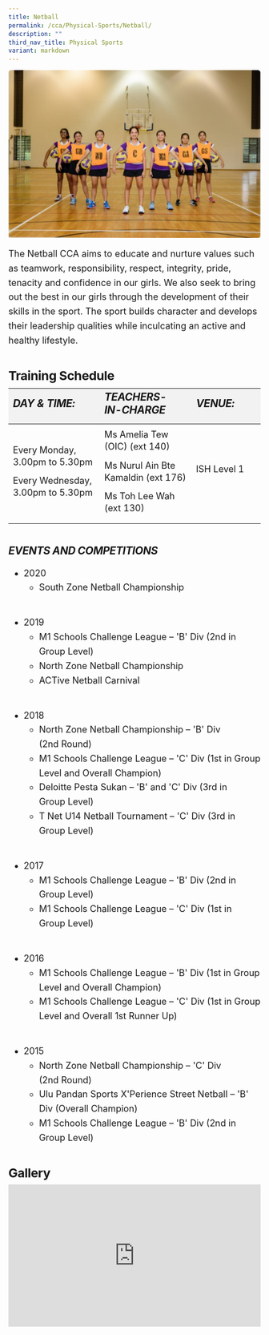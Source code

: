 ```yaml
---
title: Netball
permalink: /cca/Physical-Sports/Netball/
description: ""
third_nav_title: Physical Sports
variant: markdown
---
```

<div class="yck-component">
	<figure class="ken-burns-container">
    <img alt="Netball CCA" src="/images/Our%20Curriculum/Non%20Academic%20Programmes/CoCurricular%20Activities/Physical%20Sports/Netball/N1.jpg" class="ken-burns-image">
	</figure>
    <p>The Netball CCA aims to educate and nurture values such as teamwork, responsibility, respect, integrity, pride, tenacity and confidence in our girls. We also seek to bring out the best in our girls through the development of their skills in the sport. The sport builds character and develops their leadership qualities while inculcating an active and healthy lifestyle.</p>
</div>

<div class="yck-component">
<h4 class="yck-h4">Training Schedule</h4>
<table class="yck-table">
    <thead>
        <tr>
            <th class="yck-th">
                <h5 class="yck-h5">DAY &amp; TIME:</h5>
            </th>
            <th class="yck-th">
                <h5 class="yck-h5">TEACHERS-IN-CHARGE</h5>
            </th>
            <th class="yck-th">
                <h5 class="yck-h5">VENUE:</h5>
            </th>
        </tr>
    </thead>
    <tbody>
        <tr>
            <td class="yck-td">
                <p>Every Monday, 3.00pm to 5.30pm</p>
                <p>Every Wednesday, 3.00pm to 5.30pm</p>
            </td>
            <td class="yck-td">
                <p>Ms Amelia Tew (OIC) (ext 140)</p>
                <p>Ms Nurul Ain Bte Kamaldin (ext 176)</p>
                <p>Ms Toh Lee Wah (ext 130)</p>
            </td>
            <td class="yck-td">
                <p>ISH Level 1</p>
            </td>
        </tr>
    </tbody>
</table>
</div>

<div class="yck-component">
    <h5>Events and Competitions</h5>
    <ul>
        <li>2020
            <ul>
                <li>South Zone Netball Championship</li>
            </ul>
        </li>
        <li>2019
            <ul>
                <li>M1 Schools Challenge League – 'B' Div (2nd in Group Level)</li>
                <li>North Zone Netball Championship</li>
                <li>ACTive Netball Carnival</li>
            </ul>
        </li>
        <li>2018
            <ul>
                <li>North Zone Netball Championship – 'B' Div (2nd Round)</li>
                <li>M1 Schools Challenge League – 'C' Div (1st in Group Level and Overall Champion)</li>
                <li>Deloitte Pesta Sukan – 'B' and 'C' Div (3rd in Group Level)</li>
                <li>T Net U14 Netball Tournament – 'C' Div (3rd in Group Level)</li>
            </ul>
        </li>
        <li>2017
            <ul>
                <li>M1 Schools Challenge League – 'B' Div (2nd in Group Level)</li>
                <li>M1 Schools Challenge League – 'C' Div (1st in Group Level)</li>
            </ul>
        </li>
        <li>2016
            <ul>
                <li>M1 Schools Challenge League – 'B' Div (1st in Group Level and Overall Champion)</li>
                <li>M1 Schools Challenge League – 'C' Div (1st in Group Level and Overall 1st Runner Up)</li>
            </ul>
        </li>
        <li>2015
            <ul>
                <li>North Zone Netball Championship – 'C' Div (2nd Round)</li>
                <li>Ulu Pandan Sports X'Perience Street Netball – 'B' Div (Overall Champion)</li>
                <li>M1 Schools Challenge League – 'B' Div (2nd in Group Level)</li>
            </ul>
        </li>
    </ul>
</div>

<div class="yck-component">
	<h4 class="yck-h4">Gallery</h4>
	<div class="video-container">
		<iframe allowfullscreen="true" height="1109" width="1920" frameborder="0" src="https://docs.google.com/presentation/d/e/2PACX-1vSS8FXkoAFrXKQIQCGPiUnF314hM9-TCZxjEu7SE_TvmL2TFch_oWDpOJ0cKFtsbg/pubembed?start=true&amp;loop=true&amp;delayms=10000"></iframe>
	</div>
	</div>

<style>
:root {
    --yck-text-line-height: 1.6em;
    --yck-heading-line-height: 1.2em;
    --yck-heading-letter-spacing: -0.02em;
    --yck-spacing-unit: 1em;
    --yck-box-shadow: 0 2px 4px rgba(0, 0, 0, 0.25);
    --yck-transition-timing: cubic-bezier(0.4, 0, 0.2, 1);

    --yck-step--2: clamp(0.7813rem, 0.9263rem + -0.1872vw, 0.8889rem);
    --yck-step--1: clamp(0.9375rem, 1.0217rem + -0.1087vw, 1rem);
    --yck-step-0: clamp(1.125rem, 1.125rem + 0vw, 1.125rem);
    --yck-step-1: clamp(1.2656rem, 1.2363rem + 0.1467vw, 1.35rem);
    --yck-step-2: clamp(1.4238rem, 1.3556rem + 0.3412vw, 1.62rem);
    --yck-step-3: clamp(1.6018rem, 1.4828rem + 0.5951vw, 1.944rem);
    --yck-step-4: clamp(1.802rem, 1.6174rem + 0.9231vw, 2.3328rem);
    --yck-step-5: clamp(2.0273rem, 1.7587rem + 1.3427vw, 2.7994rem);

    --yck-space-s-xl: clamp(0.75rem, 0.2143rem + 3.9286vw, 3.75rem);
    interpolate-size: allow-keywords;
}

.yck-component {
    line-height: var(--yck-text-line-height);
    letter-spacing: normal;
    font-size: var(--yck-step-0);
    margin-bottom: var(--yck-space-s-xl);
}

.yck-component h1,
.yck-component h2,
.yck-component h3,
.yck-component h4,
.yck-component h5,
.yck-component h6,
.yck-component p {
    overflow-wrap: break-word;
}

.yck-component h1,
.yck-component h2,
.yck-component h3,
.yck-component h4,
.yck-component h5,
.yck-component h6 {
    text-wrap: balance;
}

.yck-component a,
.yck-component a:hover {
    text-decoration: none;
}

.yck-component p,
.yck-component ol,
.yck-component ul {
    text-wrap: pretty;
    margin-bottom: var(--yck-space-s-xl);
}

.yck-component p:last-child,
.yck-component ul li:last-child,
.yck-component ol li:last-child {
    margin-bottom: calc(var(--yck-spacing-unit) * 2);
}

.yck-component .yck-h1,
.yck-component h1 {
    font-size: var(--yck-step-5);
    margin-bottom: var(--yck-space-s-xl);
    line-height: var(--yck-heading-line-height);
    letter-spacing: var(--yck-heading-letter-spacing);
}

.yck-component .yck-h2,
.yck-component h2 {
    font-size: var(--yck-step-4);
    margin-bottom: calc(var(--yck-spacing-unit) * 0.6);
    text-transform: capitalize;
    line-height: var(--yck-heading-line-height);
    letter-spacing: var(--yck-heading-letter-spacing);
}

.yck-component .yck-h3,
.yck-component h3 {
    font-size: var(--yck-step-3);
    margin-bottom: calc(var(--yck-spacing-unit) * 0.5);
    text-transform: capitalize;
    line-height: var(--yck-heading-line-height);
    letter-spacing: var(--yck-heading-letter-spacing);
}

.yck-component .yck-h4,
.yck-component h4 {
    font-size: var(--yck-step-2);
    margin-bottom: calc(var(--yck-spacing-unit) * 0.3);
    text-transform: capitalize;
    line-height: var(--yck-heading-line-height);
    letter-spacing: var(--yck-heading-letter-spacing);
}

.yck-component .yck-h5,
.yck-component h5 {
    font-size: var(--yck-step-1);
    margin-bottom: calc(var(--yck-spacing-unit) * 0.1);
    text-transform: uppercase;
    line-height: var(--yck-heading-line-height);
    letter-spacing: var(--yck-heading-letter-spacing);
}

.yck-component .yck-h6,
.yck-component h6 {
    font-size: var(--yck-step-0);
    margin-bottom: var(--yck-spacing-unit);
    text-transform: uppercase;
    line-height: var(--yck-heading-line-height);
    letter-spacing: var(--yck-heading-letter-spacing);
}

.yck-component hr,
hr {
    border: 1px dotted slategrey;
    margin-block: clamp(1rem, 2vw, 2.5rem);
}

.yck-component .yck-table {
    border-collapse: collapse;
    max-width: 100%;
    margin-top: 0.5em;
    margin-bottom: var(--yck-spacing-unit);
}

.yck-component .yck-th {
    background-color: #f2f2f2;
    text-align: left;
    border-bottom: 1px dotted #ddd;
    text-transform: uppercase;
}

.yck-component .yck-th h4,
.yck-component .yck-th h5,
.yck-component .yck-th h6 {
    margin: 0 0 0.5em;
}

.yck-component .yck-td {
    border-bottom: 1px dotted #ddd;
    min-width: 120px;
    max-width: 100%;
    word-wrap: break-word;
    text-wrap: pretty;
    padding-top: 0.5em;
    padding-bottom: 0.5em;
}

.yck-component .yck-table tbody .yck-td,
.yck-component .yck-table tbody .yck-td p {
    margin-top: 0;
    margin-bottom: calc(var(--yck-spacing-unit) * 0.5);
    line-height: 1.5rem;
    padding-bottom: 0.25em;
    font-size: var(--yck-step-0);
}

/* Apply margin-bottom only when it is the last table-date in the row or contains the last paragraph */
.yck-component .yck-table tbody tr:last-child .yck-td:last-child,
.yck-component .yck-table tbody tr:last-child .yck-td:last-child p:last-child {
    margin-bottom: var(--yck-spacing-unit);
}

.yck-component .video-container {
    position: relative;
    width: 100%;
    padding-bottom: 56.25%;
    /* 16:9 aspect ratio */
    height: 0;
    overflow: hidden;
    margin-bottom: var(--yck-spacing-unit);
}

.yck-component .video-container iframe {
    position: absolute;
    top: 0;
    left: 0;
    width: 100%;
    height: 100%;
}
	
.yck-component figure {
    /*   border: thin #c0c0c0 solid; */
    display: flex !important;
    flex-flow: column !important;
    /*   padding: 5px; */
    max-width: 100%;
    margin: auto !important;
}

.yck-component figure img {
    border-radius: 8px;
    box-shadow: var(--yck-box-shadow);
}

.yck-component figcaption {
    background-color: rgba(255, 255, 255, 0.75);
    color: #333;
    font: italic var(--yck-step--1) sans-serif;
    padding: 5px;
    text-align: center;
}

.ken-burns-container {
    max-width: 100%;
    overflow: hidden;
    position: relative;
}

.ken-burns-image {
    width: 100%;
    height: 100%;
    object-fit: cover;
    animation: kenBurns 30s ease-in-out infinite alternate;
}

@keyframes kenBurns {
    from {
        transform: scale(1);
    }

    to {
        transform: scale(1.3);
    }
}
</style>